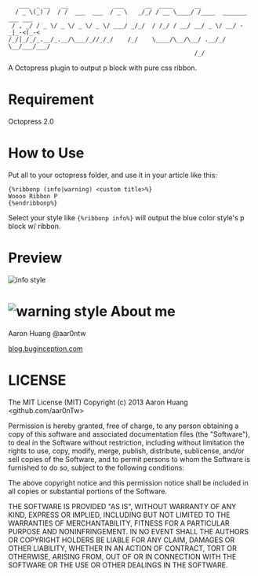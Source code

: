 ```
   ___  _ __   __             ___      __  ____      __                     
  / _ \(_) /  / /  ___  ___  / _ \   _/_/ / __ \____/ /____  _______ ___ ___
 / , _/ / _ \/ _ \/ _ \/ _ \/ ___/ _/_/  / /_/ / __/ __/ _ \/ __/ -_|_-<(_-<
/_/|_/_/_.__/_.__/\___/_//_/_/    /_/    \____/\__/\__/ .__/_/  \__/___/___/
                                                     /_/                    
```

A Octopress plugin to output p block with pure css ribbon.

Requirement
=======

Octopress 2.0

How to Use
=======
Put all to your octopress folder, and use it in your article like this:

```
{%ribbonp (info|warning) <custom title>%}
Woooo Ribbon P
{%endribbonp%}
```
Select your style like `{%ribbonp info%}` will output the blue color style's p block w/ ribbon.

Preview
=======
![info style](http://cl.ly/image/422K473B1Y3X/Screen%20Shot%202013-03-31%20at%205.42.30%20PM.PNG)

![warning style](http://cl.ly/image/270L0e2X0j3T/Screen%20Shot%202013-03-31%20at%205.42.24%20PM.PNG)
About me
=======

Aaron Huang @aar0ntw

[blog.buginception.com](http://blog.buginception.com)

LICENSE
=======
The MIT License (MIT)
  Copyright (c) 2013 Aaron Huang <github.com/aar0nTw>

  Permission is hereby granted, free of charge, to any person obtaining a copy of this software and associated documentation files (the "Software"), to deal in the Software without restriction, including without limitation the rights to use, copy, modify, merge, publish, distribute, sublicense, and/or sell copies of the Software, and to permit persons to whom the Software is furnished to do so, subject to the following conditions:

  The above copyright notice and this permission notice shall be included in all copies or substantial portions of the Software.

  THE SOFTWARE IS PROVIDED "AS IS", WITHOUT WARRANTY OF ANY KIND, EXPRESS OR IMPLIED, INCLUDING BUT NOT LIMITED TO THE WARRANTIES OF MERCHANTABILITY, FITNESS FOR A PARTICULAR PURPOSE AND NONINFRINGEMENT. IN NO EVENT SHALL THE AUTHORS OR COPYRIGHT HOLDERS BE LIABLE FOR ANY CLAIM, DAMAGES OR OTHER LIABILITY, WHETHER IN AN ACTION OF CONTRACT, TORT OR OTHERWISE, ARISING FROM, OUT OF OR IN CONNECTION WITH THE SOFTWARE OR THE USE OR OTHER DEALINGS IN THE SOFTWARE.
